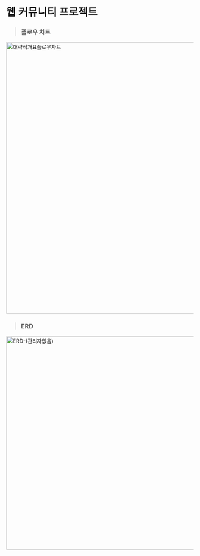 # 웹 커뮤니티 프로젝트

>### 플로우 차트
 <img width="731" alt="대략적개요플로우차트" src="https://user-images.githubusercontent.com/18107191/117686947-4dc6ac80-b1f2-11eb-9d3d-6c091651c964.png">

>### ERD
<img width="575" alt="ERD-(관리자없음)" src="https://user-images.githubusercontent.com/18107191/117750610-a0ce4d00-b24e-11eb-8bea-84c3f562013f.png">



